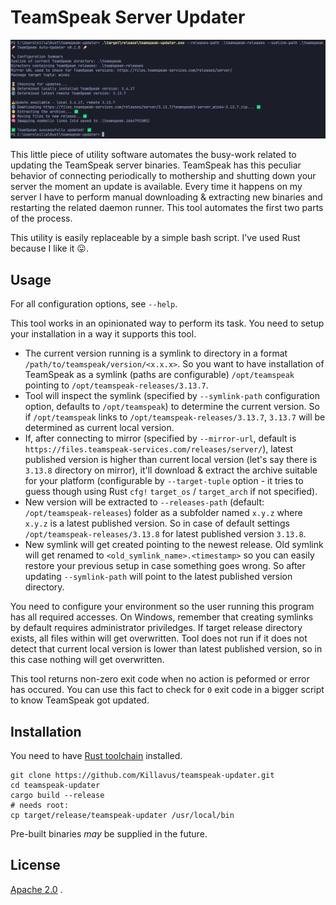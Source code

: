 # TeamSpeak Server Updater

![TeamSpeak Updater in action - example run & usage](./cli.png)

This little piece of utility software automates the busy-work related to updating the TeamSpeak server binaries. TeamSpeak has this peculiar behavior of connecting periodically to mothership and shutting down your server the moment an update is available. Every time it happens on my server I have to perform manual downloading & extracting new binaries and restarting the related daemon runner. This tool automates the first two parts of the process.

This utility is easily replaceable by a simple bash script. I've used Rust because I like it 😛.

## Usage

For all configuration options, see `--help`.

This tool works in an opinionated way to perform its task. You need to setup your installation in a way it supports this tool.

- The current version running is a symlink to directory in a format `/path/to/teamspeak/version/<x.x.x>`. So you want to have installation of TeamSpeak as a symlink (paths are configurable) `/opt/teamspeak` pointing to `/opt/teamspeak-releases/3.13.7`.
- Tool will inspect the symlink (specified by `--symlink-path` configuration option, defaults to `/opt/teamspeak`) to determine the current version. So if `/opt/teamspeak` links to `/opt/teamspeak-releases/3.13.7`, `3.13.7` will be determined as current local version.
- If, after connecting to mirror (specified by `--mirror-url`, default is `https://files.teamspeak-services.com/releases/server/`), latest published version is higher than current local version (let's say there is `3.13.8` directory on mirror), it'll download & extract the archive suitable for your platform (configurable by `--target-tuple` option - it tries to guess though using Rust `cfg!` `target_os` / `target_arch` if not specified).
- New version will be extracted to `--releases-path` (default: `/opt/teamspeak-releases`) folder as a subfolder named `x.y.z` where `x.y.z` is a latest published version. So in case of default settings `/opt/teamspeak-releases/3.13.8` for latest published version `3.13.8`.
- New symlink will get created pointing to the newest release. Old symlink will get renamed to `<old_symlink_name>.<timestamp>` so you can easily restore your previous setup in case something goes wrong. So after updating `--symlink-path` will point to the latest published version directory.

You need to configure your environment so the user running this program has all required accesses. On Windows, remember that creating symlinks by default requires administrator priviledges. If target release directory exists, all files within will get overwritten. Tool does not run if it does not detect that current local version is lower than latest published version, so in this case nothing will get overwritten.

This tool returns non-zero exit code when no action is peformed or error has occured. You can use this fact to check for `0` exit code in a bigger script to know TeamSpeak got updated.

## Installation

You need to have [Rust toolchain](https://rustup.rs/) installed.

```
git clone https://github.com/Killavus/teamspeak-updater.git
cd teamspeak-updater
cargo build --release
# needs root:
cp target/release/teamspeak-updater /usr/local/bin
```

Pre-built binaries _may_ be supplied in the future.

## License

[Apache 2.0](https://www.apache.org/licenses/LICENSE-2.0)
.
